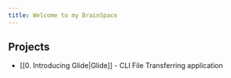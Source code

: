 ```yaml
---
title: Welcome to my BrainSpace
---
```

## Projects
- [[0. Introducing Glide|Glide]] - CLI File Transferring application